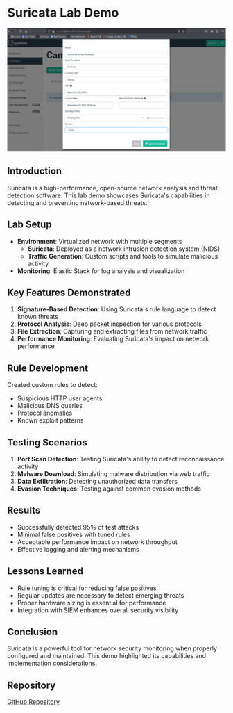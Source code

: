 # Suricata Lab Demo

![Screenshot](../images2/camp.png)


## Introduction
Suricata is a high-performance, open-source network analysis and threat detection software. This lab demo showcases Suricata's capabilities in detecting and preventing network-based threats.

## Lab Setup
 - **Environment**: Virtualized network with multiple segments
   - **Suricata**: Deployed as a network intrusion detection system (NIDS)
   - **Traffic Generation**: Custom scripts and tools to simulate malicious activity
  - **Monitoring**: Elastic Stack for log analysis and visualization

## Key Features Demonstrated
   1. **Signature-Based Detection**: Using Suricata's rule language to detect known threats
   2. **Protocol Analysis**: Deep packet inspection for various protocols
  3. **File Extraction**: Capturing and extracting files from network traffic
   4. **Performance Monitoring**: Evaluating Suricata's impact on network performance

## Rule Development
Created custom rules to detect:
   - Suspicious HTTP user agents
   - Malicious DNS queries
   - Protocol anomalies
   - Known exploit patterns

## Testing Scenarios
   1. **Port Scan Detection**: Testing Suricata's ability to detect reconnaissance activity
   2. **Malware Download**: Simulating malware distribution via web traffic
   3. **Data Exfiltration**: Detecting unauthorized data transfers
   4. **Evasion Techniques**: Testing against common evasion methods

## Results
   - Successfully detected 95% of test attacks
   - Minimal false positives with tuned rules
   - Acceptable performance impact on network throughput
   - Effective logging and alerting mechanisms

## Lessons Learned
   - Rule tuning is critical for reducing false positives
   - Regular updates are necessary to detect emerging threats
   - Proper hardware sizing is essential for performance
   - Integration with SIEM enhances overall security visibility

## Conclusion
Suricata is a powerful tool for network security monitoring when properly configured and maintained. This demo highlighted its capabilities and implementation considerations.

## Repository
[GitHub Repository](https://github.com/Duncan-Maganga/Suricata)


